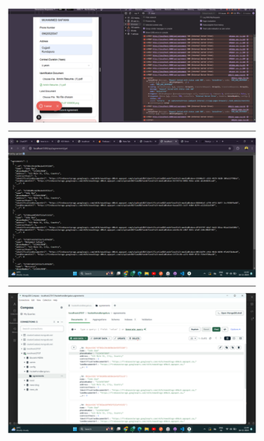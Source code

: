 ![alt text](<frontend/mercuria/public/Screenshot 2024-11-16 114137.png>)

---


![alt text](<frontend/mercuria/public/Screenshot 2024-11-16 114325.png>)

---

![alt text](<frontend/mercuria/public/Screenshot 2024-11-16 114415.png>)
